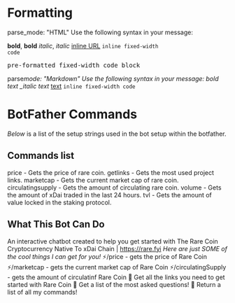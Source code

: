 # Formatting

parse_mode: "HTML"
Use the following syntax in your message:

<b>bold</b>, <strong>bold</strong>
<i>italic</i>, <em>italic</em>
<a href="https://rare.fyi/faqs/">inline URL</a>
<code>inline fixed-width code</code>

<pre>pre-formatted fixed-width code block</pre>

parse*mode: "Markdown"
Use the following syntax in your message:
*bold text*
\_italic text*
[text](http://www.example.com/)
`inline fixed-width code`

<!-- Ref https://core.telegram.org/bots/api#sendmessage -->

# BotFather Commands

_Below_ is a list of the setup strings used in the bot setup within the botfather.

## Commands list

price - Gets the price of rare coin.
getlinks - Gets the most used project links.
marketcap - Gets the current market cap of rare coin.
circulatingsupply - Gets the amount of circulating rare coin.
volume - Gets the amount of xDai traded in the last 24 hours.
tvl - Gets the amount of value locked in the staking protocol.

## What This Bot Can Do

An interactive chatbot created to help you get started with The Rare Coin Cryptocurrency Native To xDai Chain | https://rare.fyi
_Here are just SOME of the cool things I can get for you!_
⚡️/price - gets the price of Rare Coin
⚡️/marketcap - gets the current market cap of Rare Coin
⚡️/circulatingSupply - gets the amount of circulatinf Rare Coin
📖 Get all the links you need to get started with Rare Coin
📖 Get a list of the most asked questions!
📖 Return a list of all my commands!
